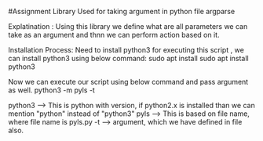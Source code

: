 #Assignment
Library Used for taking argument in python file
argparse

Explatination : Using this library we define what are all parameters we can take as an argument and thnn we can perform action based on it.

Installation Process:
Need to install python3 for executing this script , we can install python3 using below command:
sudo apt install
sudo apt install python3

Now we can execute our script using below command and pass argument as well.
python3 -m pyls -t

python3 --> This is python with version, if python2.x is installed than we can mention "python" instead of  "python3"
pyls --> This is based on file name, where file name is pyls.py
-t --> argument, which we have defined in file also.

